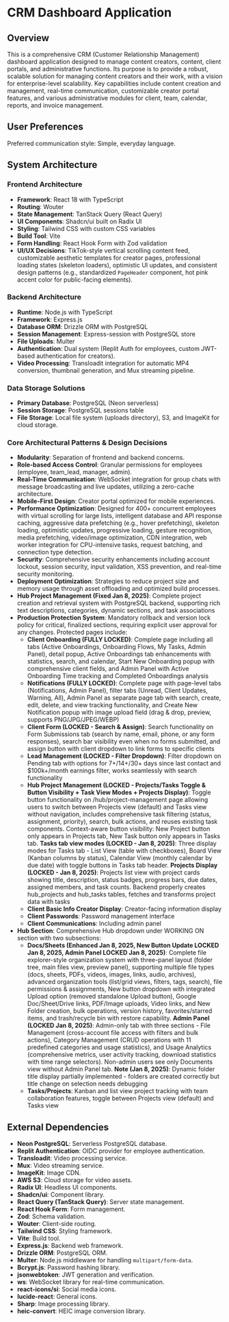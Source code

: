 # CRM Dashboard Application

## Overview

This is a comprehensive CRM (Customer Relationship Management) dashboard application designed to manage content creators, content, client portals, and administrative functions. Its purpose is to provide a robust, scalable solution for managing content creators and their work, with a vision for enterprise-level scalability. Key capabilities include content creation and management, real-time communication, customizable creator portal features, and various administrative modules for client, team, calendar, reports, and invoice management.

## User Preferences

Preferred communication style: Simple, everyday language.

## System Architecture

### Frontend Architecture
- **Framework**: React 18 with TypeScript
- **Routing**: Wouter
- **State Management**: TanStack Query (React Query)
- **UI Components**: Shadcn/ui built on Radix UI
- **Styling**: Tailwind CSS with custom CSS variables
- **Build Tool**: Vite
- **Form Handling**: React Hook Form with Zod validation
- **UI/UX Decisions**: TikTok-style vertical scrolling content feed, customizable aesthetic templates for creator pages, professional loading states (skeleton loaders), optimistic UI updates, and consistent design patterns (e.g., standardized `PageHeader` component, hot pink accent color for public-facing elements).

### Backend Architecture
- **Runtime**: Node.js with TypeScript
- **Framework**: Express.js
- **Database ORM**: Drizzle ORM with PostgreSQL
- **Session Management**: Express-session with PostgreSQL store
- **File Uploads**: Multer
- **Authentication**: Dual system (Replit Auth for employees, custom JWT-based authentication for creators).
- **Video Processing**: Transloadit integration for automatic MP4 conversion, thumbnail generation, and Mux streaming pipeline.

### Data Storage Solutions
- **Primary Database**: PostgreSQL (Neon serverless)
- **Session Storage**: PostgreSQL sessions table
- **File Storage**: Local file system (uploads directory), S3, and ImageKit for cloud storage.

### Core Architectural Patterns & Design Decisions
- **Modularity**: Separation of frontend and backend concerns.
- **Role-based Access Control**: Granular permissions for employees (employee, team_lead, manager, admin).
- **Real-Time Communication**: WebSocket integration for group chats with message broadcasting and live updates, utilizing a zero-cache architecture.
- **Mobile-First Design**: Creator portal optimized for mobile experiences.
- **Performance Optimization**: Designed for 400+ concurrent employees with virtual scrolling for large lists, intelligent database and API response caching, aggressive data prefetching (e.g., hover prefetching), skeleton loading, optimistic updates, progressive loading, gesture recognition, media prefetching, video/image optimization, CDN integration, web worker integration for CPU-intensive tasks, request batching, and connection type detection.
- **Security**: Comprehensive security enhancements including account lockout, session security, input validation, XSS prevention, and real-time security monitoring.
- **Deployment Optimization**: Strategies to reduce project size and memory usage through asset offloading and optimized build processes.
- **Hub Project Management (Fixed Jan 8, 2025)**: Complete project creation and retrieval system with PostgreSQL backend, supporting rich text descriptions, categories, dynamic sections, and task associations
- **Production Protection System**: Mandatory rollback and version lock policy for critical, finalized sections, requiring explicit user approval for any changes. Protected pages include:
  - **Client Onboarding (FULLY LOCKED)**: Complete page including all tabs (Active Onboardings, Onboarding Flows, My Tasks, Admin Panel), detail popup, Active Onboardings tab enhancements with statistics, search, and calendar, Start New Onboarding popup with comprehensive client fields, and Admin Panel with Active Onboarding Time tracking and Completed Onboardings analysis
  - **Notifications (FULLY LOCKED)**: Complete page with page-level tabs (Notifications, Admin Panel), filter tabs (Unread, Client Updates, Warning, All), Admin Panel as separate page tab with search, create, edit, delete, and view tracking functionality, and Create New Notification popup with image upload field (drag & drop, preview, supports PNG/JPG/JPEG/WEBP)
  - **Client Form (LOCKED - Search & Assign)**: Search functionality on Form Submissions tab (search by name, email, phone, or any form responses), search bar visibility even when no forms submitted, and assign button with client dropdown to link forms to specific clients
  - **Lead Management (LOCKED - Filter Dropdown)**: Filter dropdown on Pending tab with options for 7+/14+/30+ days since last contact and $100k+/month earnings filter, works seamlessly with search functionality
  - **Hub Project Management (LOCKED - Projects/Tasks Toggle & Button Visibility + Task View Modes + Projects Display)**: Toggle button functionality on /hub/project-management page allowing users to switch between Projects view (default) and Tasks view without navigation, includes comprehensive task filtering (status, assignment, priority), search, bulk actions, and reuses existing task components. Context-aware button visibility: New Project button only appears in Projects tab, New Task button only appears in Tasks tab. **Tasks tab view modes (LOCKED - Jan 8, 2025)**: Three display modes for Tasks tab - List View (table with checkboxes), Board View (Kanban columns by status), Calendar View (monthly calendar by due date) with toggle buttons in Tasks tab header. **Projects Display (LOCKED - Jan 8, 2025)**: Projects list view with project cards showing title, description, status badges, progress bars, due dates, assigned members, and task counts. Backend properly creates hub_projects and hub_tasks tables, fetches and transforms project data with tasks
  - **Client Basic Info Creator Display**: Creator-facing information display
  - **Client Passwords**: Password management interface
  - **Client Communications**: Including admin panel
- **Hub Section**: Comprehensive Hub dropdown under WORKING ON section with two subsections:
  - **Docs/Sheets (Enhanced Jan 8, 2025, New Button Update LOCKED Jan 8, 2025, Admin Panel LOCKED Jan 8, 2025)**: Complete file explorer-style organization system with three-panel layout (folder tree, main files view, preview panel), supporting multiple file types (docs, sheets, PDFs, videos, images, links, audio, archives), advanced organization tools (list/grid views, filters, tags, search), file permissions & assignments, New button dropdown with integrated Upload option (removed standalone Upload button), Google Doc/Sheet/Drive links, PDF/Image uploads, Video links, and New Folder creation, bulk operations, version history, favorites/starred items, and trash/recycle bin with restore capability. **Admin Panel (LOCKED Jan 8, 2025)**: Admin-only tab with three sections - File Management (cross-account file access with filters and bulk actions), Category Management (CRUD operations with 11 predefined categories and usage statistics), and Usage Analytics (comprehensive metrics, user activity tracking, download statistics with time range selectors). Non-admin users see only Documents view without Admin Panel tab. **Note (Jan 8, 2025)**: Dynamic folder title display partially implemented - folders are created correctly but title change on selection needs debugging
  - **Tasks/Projects**: Kanban and list view project tracking with team collaboration features, toggle between Projects view (default) and Tasks view

## External Dependencies

- **Neon PostgreSQL**: Serverless PostgreSQL database.
- **Replit Authentication**: OIDC provider for employee authentication.
- **Transloadit**: Video processing service.
- **Mux**: Video streaming service.
- **ImageKit**: Image CDN.
- **AWS S3**: Cloud storage for video assets.
- **Radix UI**: Headless UI components.
- **Shadcn/ui**: Component library.
- **React Query (TanStack Query)**: Server state management.
- **React Hook Form**: Form management.
- **Zod**: Schema validation.
- **Wouter**: Client-side routing.
- **Tailwind CSS**: Styling framework.
- **Vite**: Build tool.
- **Express.js**: Backend web framework.
- **Drizzle ORM**: PostgreSQL ORM.
- **Multer**: Node.js middleware for handling `multipart/form-data`.
- **Bcrypt.js**: Password hashing library.
- **jsonwebtoken**: JWT generation and verification.
- **ws**: WebSocket library for real-time communication.
- **react-icons/si**: Social media icons.
- **lucide-react**: General icons.
- **Sharp**: Image processing library.
- **heic-convert**: HEIC image conversion library.